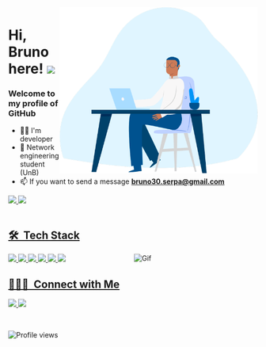 <img src="images/exp_inovadora_edux.png" min-width="400px" max-width="450px" width="400px" align="right" alt="Computador">
<h1>Hi, Bruno here! <img src="https://raw.githubusercontent.com/kaueMarques/kaueMarques/master/hi.gif" width="30"></h1>

### Welcome to my profile of GitHub

- 🧑‍💻 I'm developer
- 📘 Network engineering student (UnB)
- 📫 If you want to send a message  **bruno30.serpa@gmail.com**

<div>
  <a href="https://github.com/Bruno-serpa?tab=repositories">
  <img height="150em" src="https://github-readme-stats.vercel.app/api?username=Bruno-serpa&show_icons=true&theme=transparent&&rank_icon=github&custom_title=Bruno-Serpa"/>
  <img height="150em" src="https://github-readme-stats.vercel.app/api/top-langs/?username=Bruno-serpa&layout=compact&theme=transparent"/>
</div>
<br>

## 🛠 &nbsp;Tech Stack

<div style="display: inline_block">
  <img src="https://skillicons.dev/icons?i=html"/>
  <img src="https://skillicons.dev/icons?i=css"/>
  <img src="https://skillicons.dev/icons?i=js"/>
  <img src="https://skillicons.dev/icons?i=cpp"/>
  <img src="https://skillicons.dev/icons?i=py"/>
  <img src="https://skillicons.dev/icons?i=ps"/>
  <img align="right" alt="Gif" height="150" width="250" src="https://cdn.discordapp.com/attachments/1013552617500184650/1126308050886721647/e18518c6d24257c6fb02e3c95a862d85_1_1.gif" />
</div>

## 👨🏻‍💼 &nbsp;Connect with Me

<p align="left">
 
 <a href="https://www.linkedin.com/in/bruno-serpa-491108281/" alt="Linkedin">
  <img width="140px" src="https://img.shields.io/badge/-Linkedin-rgb(25, 27, 30)?style=for-the-badge&logo=Linkedin&logoColor=rgb(64, 224, 208)&link=https://www.linkedin.com/in/evander-inacio"/> 
 </a>

 <a href="mailto:bruno30.serpa@gmail.com" target="_blank" rel="external" alt="Gmail">
  <img width="113px" src="https://img.shields.io/badge/-Gmail-rgb(25, 27, 30)?style=for-the-badge&logo=Gmail&logoColor=rgb(64, 224, 208)&link=mailto:evander.20116@gmail.com"/> 
 </a>

 </p>

<br>
<p align="left"> <img src="https://komarev.com/ghpvc/?username=Bruno-Serpa&color=blue" alt="Profile views" /> </p>

